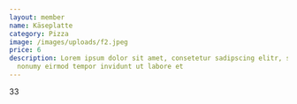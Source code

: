 ```yaml
---
layout: member
name: Käseplatte
category: Pizza
image: /images/uploads/f2.jpeg
price: 6
description: Lorem ipsum dolor sit amet, consetetur sadipscing elitr, sed diam
  nonumy eirmod tempor invidunt ut labore et
---
```

3﻿3